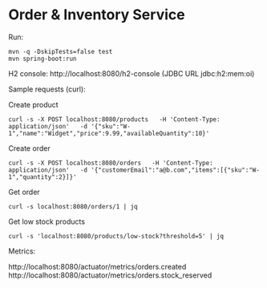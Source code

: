 # Order & Inventory Service

Run:
```
mvn -q -DskipTests=false test
mvn spring-boot:run
```

H2 console: http://localhost:8080/h2-console (JDBC URL jdbc:h2:mem:oi)

Sample requests (curl):

Create product
```
curl -s -X POST localhost:8080/products   -H 'Content-Type: application/json'   -d '{"sku":"W-1","name":"Widget","price":9.99,"availableQuantity":10}'
```

Create order
```
curl -s -X POST localhost:8080/orders   -H 'Content-Type: application/json'   -d '{"customerEmail":"a@b.com","items":[{"sku":"W-1","quantity":2}]}'
```

Get order
```
curl -s localhost:8080/orders/1 | jq
```

Get low stock products 
```
curl -s 'localhost:8080/products/low-stock?threshold=5' | jq
```

Metrics:

http://localhost:8080/actuator/metrics/orders.created
http://localhost:8080/actuator/metrics/orders.stock_reserved
